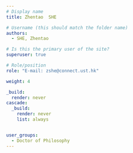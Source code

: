 ```yaml
---
# Display name
title: Zhentao  SHE

# Username (this should match the folder name)
authors:
  - SHE, Zhentao 

# Is this the primary user of the site?
superuser: true

# Role/position
role: "E-mail: zshe@connect.ust.hk"

weight: 4

_build:
  render: never
cascade:
  _build:
    render: never
    list: always


user_groups:
  - Doctor of Philosophy
---
```

